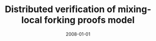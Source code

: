 ---
# Documentation: https://wowchemy.com/docs/managing-content/

title: Distributed verification of mixing-local forking proofs model
subtitle: ''
summary: ''
authors:
- Jacek Cichoń
- Marek Klonowski
- Mirosław Kutyłowski
tags: []
categories: []
date: '2008-01-01'
lastmod: 2022-10-07T05:12:56Z
featured: false
draft: false

# Featured image
# To use, add an image named `featured.jpg/png` to your page's folder.
# Focal points: Smart, Center, TopLeft, Top, TopRight, Left, Right, BottomLeft, Bottom, BottomRight.
image:
  caption: ''
  focal_point: ''
  preview_only: false

# Projects (optional).
#   Associate this post with one or more of your projects.
#   Simply enter your project's folder or file name without extension.
#   E.g. `projects = ["internal-project"]` references `content/project/deep-learning/index.md`.
#   Otherwise, set `projects = []`.
projects: []
publishDate: '2022-10-07T05:12:55.616844Z'
publication_types:
- '2'
abstract: ''
publication: '*Lecture Notes in Computer Science*'
doi: 10.1007/978-3-540-70500-0_10
---